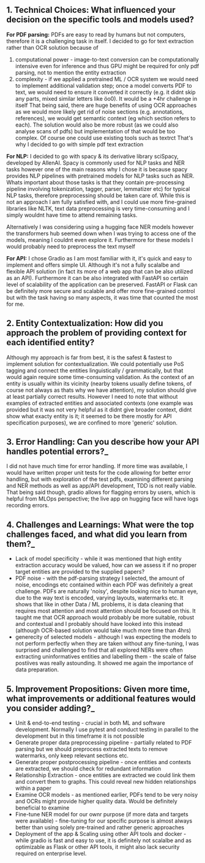 ## 1. **Technical Choices:** What influenced your decision on the specific tools and models used?
**For PDF parsing:** PDFs are easy to read by humans but not computers, therefore it is a challenging task in itself. I decided to go for text extraction rather than OCR solution  because of
1) computational power - image-to-text conversion can be computationally intensive even for inference and thus GPU might be required for only pdf parsing, not to mention the entity extraction
2) complexity - if we applied a pretrained ML / OCR system we would need to implement additional validation step; once a model converts PDF to text, we would need to ensure it converted it correctly (e.g. it didnt skip any parts, mixed similar letters like öo0). It would be a +4hr challenge in itself
That being said, there are huge benefits of using OCR approaches as we would more likely get rid of noise sections (e.g. annotations, references), we would get semantic context (eg which section refers to each). The solution would also be more robust (as we could also analyse scans of pdfs) but implementation of that would be too complex. Of course one could use existing tools such as textrct That's why I decided to go with simple pdf text extraction

**For NLP:** I decided to go with spacy & its derivative library sciSpacy, developed by AllenAI. Spacy is commonly used for NLP tasks and NER tasks however one of the main reasons why I chose it is because spacy provides NLP pipelines with pretrained models for NLP tasks such as NER. Whats important about those tasks is that they contain pre-processing pipeline involving tokenization, tagger, parser, lemmatizer etc) for typical NLP tasks, therefore preprocessing should be taken care of. While this is not an approach I am fully satisfied with, and I could use more fine-grained libraries like NLTK, text data preprocessing is very time-consuming and I simply wouldnt have time to attend remaining tasks. 

Alternatively I was considering using a hugging face NER models however the transformers hub seemed down when I was trying to access one of the models, meaning I couldnt even explore it. Furthermore for these models I would probably need to preprocess the text myself

**For API:** I chose Gradio as I am most familiar with it, it's quick and easy to implement and offers simple UI. Although it's not a fully scalalbe and flexible API solution (in fact its more of a web app that can be also utilized as an API). Furthermore it can be also integrated with FastAPI so certain level of scalability of the application can be preserved. FastAPI or Flask can be definitely more secure and scalable and offer more fine-grained control but with the task having so many aspects, it was time that counted the most for me.

## 2. **Entity Contextualization:** How did you approach the problem of providing context for each identified entity?
Although my approach is far from best, it is the safest & fastest to implement solution for contextualization. We could potentially use PoS tagging and connect the entities linguistically / grammatically, but that would again require some time-consuming validation. As the context of an entity is usually within its vicinity (nearby tokens usually define tokens, of course not always as thats why we have attention), my solution should give at least partially correct results. However I need to note that without examples of extracted entities and associated contexts (one example was provided but it was not very helpful as it didnt give broader context, didnt show what exacty entity is it; it seemed to be there mostly for API specification purposes), we are confined to more 'generic' solution.


## 3. **Error Handling:** Can you describe how your API handles potential errors?_
I did not have much time for error handling.  If more time was available, I would have written proper unit tests for the code allowing for better error handling, but with exploration of the test pdfs, examining different parsing and NER methods as well as app/API development, TDD is not really viable. That being said though, gradio allows for flagging errors by users, which is helpful from MLOps perspective; the live app on hugging face will have logs recording errors.

## 4. **Challenges and Learnings:** What were the top challenges faced, and what did you learn from them?_
* Lack of model specificity - while it was mentioned that high entity extraction accuracy would be valued, how can we assess it if no proper target entities are provided to the supplied papers? 
* PDF noise - with the pdf-parsing strategy I selected, the amount of noise, encodings etc contained within each PDF was definitely a great challenge. PDFs are naturally 'noisy', despite looking nice to human eye, due to the way text is encoded, varying layouts, watermarks etc. It shows that like in other Data / ML problems, it is data cleaning that requires most attention and most attention should be focused on this. It taught me that OCR approach would probably be more suitable, robust and contextual and I probably should have looked into this instead (although OCR-based solution would take much more time than 4hrs)
* generecity of selected models - although I was expecting the models to not perform perfectly when they are taken without any fine-tuning, I was surprised and challenged to find that all explored NERs were often extracting uninformatives entities and labelling them - the scale of false postiives was really astounding. It showed me again the importance of data preparation.


## 5. **Improvement Propositions:** Given more time, what improvements or additional features would you consider adding?_
* Unit & end-to-end testing - crucial in both ML and software development. Normally I use pytest and conduct testing in parallel to the development but in this timeframe it is not possible
* Generate proper data preprocessing pipeline - partially related to PDF parsing but we should preprocess extracted texts to remove watermarks, only keep relevant sections etc.
* Generate proper postprocessing pipeline - once entities and contexts are extracted, we should check for redundant information
* Relationship Extraction - once entities are extracted we could link them and convert them to graphs. This could reveal new hidden relationships within a paper
* Examine OCR models - as mentioned earlier, PDFs tend to be very noisy and OCRs might provide higher quality data. Would be definitely beneficial to examine
* Fine-tune NER model for our ownr purpose (if more data and targets were available) - fine-tuning for our specific purpose is almost always better than using solely pre-trained and rather generic approaches
* Deployment of the app & Scaling using other API tools and docker - while gradio is fast and easy to use, it is definitely not scalalbe and as optimizable as Flask or other API tools, it might also lack security required on enterprise level.
